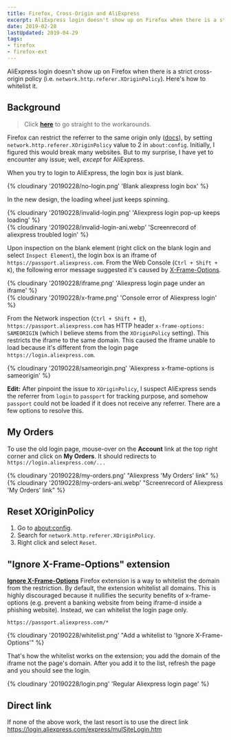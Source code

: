 ```yaml
---
title: Firefox, Cross-Origin and AliExpress
excerpt: AliExpress login doesn't show up on Firefox when there is a strict cross-origin policy.
date: 2019-02-28
lastUpdated: 2019-04-29
tags:
- firefox
- firefox-ext
---
```


AliExpress login doesn't show up on Firefox when there is a strict cross-origin policy (i.e. `network.http.referer.XOriginPolicy`). Here's how to whitelist it.

## Background

> Click [**here**](#My-Orders) to go straight to the workarounds.

Firefox can restrict the referrer to the same origin only ([docs](https://wiki.mozilla.org/Security/Referrer)), by setting `network.http.referer.XOriginPolicy` value to 2 in `about:config`. Initially, I figured this would break many websites. But to my surprise, I have yet to encounter any issue; well, *except* for AliExpress.

When you try to login to AliExpress, the login box is just blank.

{% cloudinary '20190228/no-login.png' 'Blank aliexpress login box' %}

In the new design, the loading wheel just keeps spinning.

{% cloudinary '20190228/invalid-login.png' 'Aliexpress login pop-up keeps loading' %}
<br />
{% cloudinary '20190228/invalid-login-ani.webp' 'Screenrecord of aliexpress troubled login' %}

Upon inspection on the blank element (right click on the blank login and select `Inspect Element`), the login box is an iframe of `https://passport.aliexpress.com`. From the Web Console (`Ctrl + Shift + K`), the following error message suggested it's caused by [X-Frame-Options](https://developer.mozilla.org/en-US/docs/Web/HTTP/Headers/X-Frame-Options).

{% cloudinary '20190228/iframe.png' 'Aliexpress login page under an iframe' %}
<br />
{% cloudinary '20190228/x-frame.png' 'Console error of Aliexpress login' %}

From the Network inspection (`Ctrl + Shift + E`), `https://passport.aliexpress.com` has HTTP header `x-frame-options: SAMEORIGIN` (which I believe stems from the `XOriginPolicy` setting). This restricts the iframe to the same domain. This caused the iframe unable to load because it's different from the login page `https://login.aliexpress.com`.

{% cloudinary '20190228/sameorigin.png' 'Aliexpress x-frame-options is sameorigin' %}

**Edit:** After pinpoint the issue to `XOriginPolicy`, I suspect AliExpress sends the referrer from `login` to `passport` for tracking purpose, and somehow `passport` could not be loaded if it does not receive any referrer. There are a few options to resolve this.

## My Orders

To use the old login page, mouse-over on the **Account** link at the top right corner and click on **My Orders**. It should redirects to `https://login.aliexpress.com/...`

{% cloudinary '20190228/my-orders.png' "Aliexpress 'My Orders' link" %}
<br />
{% cloudinary '20190228/my-orders-ani.webp' "Screenrecord of Aliexpress 'My Orders' link" %}

## Reset XOriginPolicy

1. Go to [about:config](about:config).
2. Search for `network.http.referer.XOriginPolicy`.
3. Right click and select `Reset`.

## "Ignore X-Frame-Options" extension

[**Ignore X-Frame-Options**](https://addons.mozilla.org/en-US/firefox/addon/ignore-x-frame-options-header/) Firefox extension is a way to whitelist the domain from the restriction. By default, the extension whitelist all domains. This is highly discouraged because it nullifies the security benefits of x-frame-options (e.g. prevent a banking website from being iframe-d inside a phishing website). Instead, we can whitelist the login page only.

```
https://passport.aliexpress.com/*
```

{% cloudinary '20190228/whitelist.png' "Add a whitelist to 'Ignore X-Frame-Options'" %}

That's how the whitelist works on the extension; you add the domain of the iframe not the page's domain. After you add it to the list, refresh the page and you should see the login.

{% cloudinary '20190228/login.png' 'Regular Aliexpress login page' %}

## Direct link

If none of the above work, the last resort is to use the direct link https://login.aliexpress.com/express/mulSiteLogin.htm